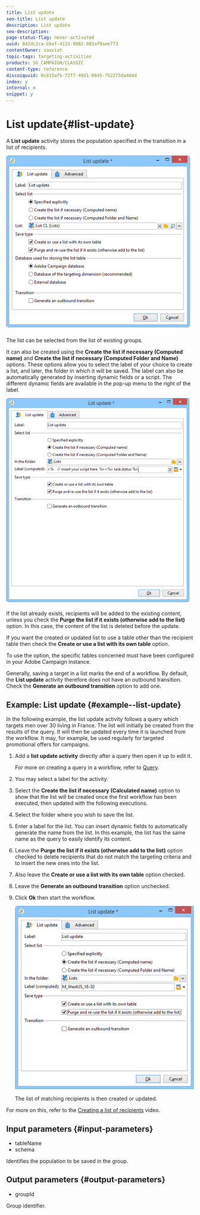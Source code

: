 ```yaml
---
title: List update
seo-title: List update
description: List update
seo-description: 
page-status-flag: never-activated
uuid: 842dc2ca-b5ef-4122-9082-083af9aee773
contentOwner: sauviat
topic-tags: targeting-activities
products: SG_CAMPAIGN/CLASSIC
content-type: reference
discoiquuid: 0c815afb-72f7-49d1-8845-752275da4d4d
index: y
internal: n
snippet: y
---
```


# List update{#list-update}

A **List update** activity stores the population specified in the transition in a list of recipients.

![](assets/s_user_segmentation_update_group.png)

The list can be selected from the list of existing groups.

It can also be created using the **Create the list if necessary (Computed name)** and **Create the list if necessary (Computed Folder and Name)** options. These options allow you to select the label of your choice to create a list, and later, the folder in which it will be saved. The label can also be automatically generated by inserting dynamic fields or a script. The different dynamic fields are available in the pop-up menu to the right of the label.

![](assets/s_user_segmentation_update_list_calc.png)

If the list already exists, recipients will be added to the existing content, unless you check the **Purge the list if it exists (otherwise add to the list)** option. In this case, the content of the list is deleted before the update.

If you want the created or updated list to use a table other than the recipient table then check the **Create or use a list with its own table** option.

To use the option, the specific tables concerned must have been configured in your Adobe Campaign instance.

Generally, saving a target in a list marks the end of a workflow. By default, the **List update** activity therefore does not have an outbound transition. Check the **Generate an outbound transition** option to add one.

## Example: List update {#example--list-update}

In the following example, the list update activity follows a query which targets men over 30 living in France. The list will initially be created from the results of the query. It will then be updated every time it is launched from the workflow. It may, for example, be used regularly for targeted promotional offers for campaigns.

1. Add a **list update activity** directly after a query then open it up to edit it.

   For more on creating a query in a workflow, refer to [Query](../../workflow/using/query.md).

1. You may select a label for the activity.
1. Select the **Create the list if necessary (Calculated name)** option to show that the list will be created once the first workflow has been executed, then updated with the following executions.
1. Select the folder where you wish to save the list.
1. Enter a label for the list. You can insert dynamic fields to automatically generate the name from the list. In this example, the list has the same name as the query to easily identify its content.
1. Leave the **Purge the list if it exists (otherwise add to the list)** option checked to delete recipients that do not match the targeting criteria and to insert the new ones into the list.
1. Also leave the **Create or use a list with its own table** option checked.
1. Leave the **Generate an outbound transition** option unchecked.
1. Click **Ok** then start the workflow.

   ![](assets/s_user_segmentation_update_list_calc_example.png)

   The list of matching recipients is then created or updated.

For more on this, refer to the [Creating a list of recipients](https://docs.campaign.adobe.com/doc/AC/en/Videos/Videos.html) video.

## Input parameters {#input-parameters}

* tableName
* schema

Identifies the population to be saved in the group.

## Output parameters {#output-parameters}

* groupId

Group identifier.

